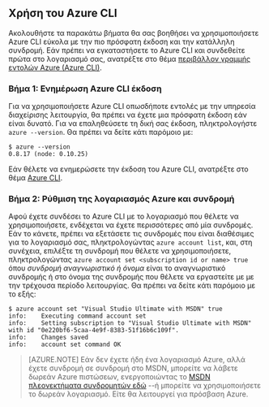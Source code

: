 <properties services="virtual-machines" title="Setting up Azure CLI for service management" authors="squillace" solutions="" manager="timlt" editor="tysonn" />

<tags
   ms.service="virtual-machine"
   ms.devlang="na"
   ms.topic="article"
   ms.tgt_pltfrm="linux"
   ms.workload="infrastructure"
   ms.date="04/13/2015"
   ms.author="rasquill" />

## <a name="using-azure-cli"></a>Χρήση του Azure CLI

Ακολουθήστε τα παρακάτω βήματα θα σας βοηθήσει να χρησιμοποιήσετε Azure CLI εύκολα με την πιο πρόσφατη έκδοση και την κατάλληλη συνδρομή. Εάν πρέπει να εγκαταστήσετε το Azure CLI και συνδεθείτε πρώτα στο λογαριασμό σας, ανατρέξτε στο θέμα [περιβάλλον γραμμής εντολών Azure (Azure CLI)](xplat-cli-install.md).

### <a name="step-1-update-azure-cli-version"></a>Βήμα 1: Ενημέρωση Azure CLI έκδοση

Για να χρησιμοποιήσετε Azure CLI οπωσδήποτε εντολές με την υπηρεσία διαχείρισης λειτουργία, θα πρέπει να έχετε μια πρόσφατη έκδοση εάν είναι δυνατό. Για να επαληθεύσετε τη δική σας έκδοση, πληκτρολογήστε `azure --version`. Θα πρέπει να δείτε κάτι παρόμοιο με:

    $ azure --version
    0.8.17 (node: 0.10.25)

Εάν θέλετε να ενημερώσετε την έκδοση του Azure CLI, ανατρέξτε στο θέμα [Azure CLI](https://github.com/Azure/azure-xplat-cli).

### <a name="step-2-set-the-azure-account-and-subscription"></a>Βήμα 2: Ρύθμιση της λογαριασμός Azure και συνδρομή

Αφού έχετε συνδέσει το Azure CLI με το λογαριασμό που θέλετε να χρησιμοποιήσετε, ενδέχεται να έχετε περισσότερες από μία συνδρομές. Εάν το κάνετε, πρέπει να εξετάσετε τις συνδρομές που είναι διαθέσιμες για το λογαριασμό σας, πληκτρολογώντας `azure account list`, και, στη συνέχεια, επιλέξτε τη συνδρομή που θέλετε να χρησιμοποιήσετε, πληκτρολογώντας `azure account set <subscription id or name> true` όπου _συνδρομή αναγνωριστικό ή όνομα_ είναι το αναγνωριστικό συνδρομής ή στο όνομα της συνδρομής που θέλετε να εργαστείτε με με την τρέχουσα περίοδο λειτουργίας. Θα πρέπει να δείτε κάτι παρόμοιο με το εξής:

    $ azure account set "Visual Studio Ultimate with MSDN" true
    info:    Executing command account set
    info:    Setting subscription to "Visual Studio Ultimate with MSDN" with id "0e220bf6-5caa-4e9f-8383-51f16b6c109f".
    info:    Changes saved
    info:    account set command OK

> [AZURE.NOTE] Εάν δεν έχετε ήδη ένα λογαριασμό Azure, αλλά έχετε συνδρομή σε συνδρομή στο MSDN, μπορείτε να λάβετε δωρεάν Azure πιστώσεων, ενεργοποιώντας το [MSDN πλεονεκτήματα συνδρομητών εδώ](https://azure.microsoft.com/pricing/member-offers/msdn-benefits-details/) --ή μπορείτε να χρησιμοποιήσετε το δωρεάν λογαριασμό. Είτε θα λειτουργεί για πρόσβαση Azure.
